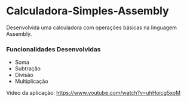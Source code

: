 # Calculadora-Simples-Assembly
Desenvolvida uma calculadora com operações básicas na linguagem Assembly.

### Funcionalidades Desenvolvidas
* Soma
* Subtração
* Divisão
* Multiplicação

Vídeo da aplicação: https://www.youtube.com/watch?v=uhHoicg5xoM

